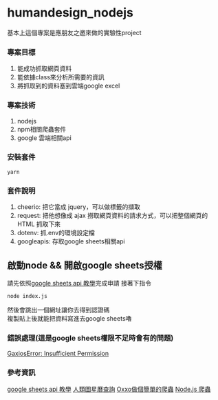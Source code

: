 # humandesign_nodejs

基本上這個專案是應朋友之邀來做的實驗性project  

### 專案目標
1. 能成功抓取網頁資料
2. 能依據class來分析所需要的資訊
3. 將抓取到的資料塞到雲端google excel

### 專案技術
1. nodejs
2. npm相關爬蟲套件
3. google 雲端相關api

### 安裝套件
```
yarn
```
### 套件說明
1. cheerio: 把它當成 jquery，可以做標籤的擷取
2. request: 把他想像成 ajax 撈取網頁資料的請求方式，可以把整個網頁的 HTML 抓取下來
3. dotenv: 抓.env的環境設定檔
4. googleapis: 存取google sheets相關api


## 啟動node && 開啟google sheets授權
請先依照[google sheets api 教學](https://developers.google.com/sheets/api/quickstart/nodejs)完成申請
接著下指令
```
node index.js
```
然後會跳出一個網址讓你去得到認證碼  
複製貼上後就能把資料寫進去google sheets嚕


### 錯誤處理(這是google sheets權限不足時會有的問題)
[GaxiosError: Insufficient Permission](https://www.itread01.com/content/1525348938.html)


### 參考資訊
[google sheets api 教學](https://developers.google.com/sheets/api/quickstart/nodejs)
[人類圖星曆查詢](https://humandesign.org.cn/ephemeris)
[Oxxo做個簡單的爬蟲](https://www.oxxostudio.tw/articles/201512/spider-basic.html)
[Node.js 爬蟲](https://andy6804tw.github.io/2018/02/11/nodejs-crawler/)